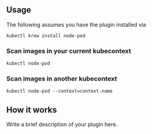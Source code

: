 
## Usage
The following assumes you have the plugin installed via

```shell
kubectl krew install node-pod
```

### Scan images in your current kubecontext

```shell
kubectl node-pod
```

### Scan images in another kubecontext

```shell
kubectl node-pod --context=context-name
```

## How it works
Write a brief description of your plugin here.